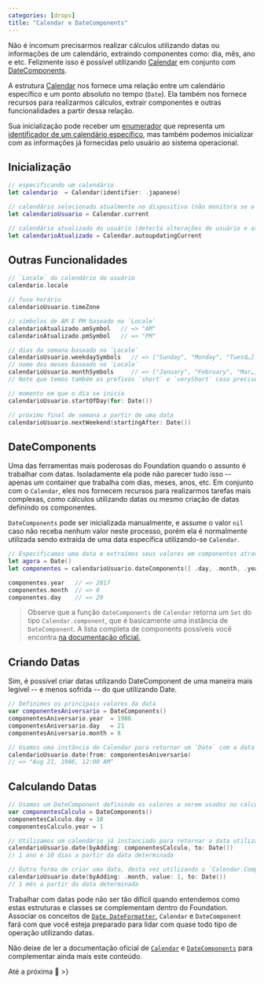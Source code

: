 ```yaml
---
categories: [drops]
title: "Calendar e DateComponents"
---
```


Não é incomum precisarmos realizar cálculos utilizando datas ou informações de um calendário, extraindo componentes como: dia, mês, ano e etc. Felizmente isso é possível utilizando [Calendar][doc-calendar] em conjunto com [DateComponents][doc-datecomponents].

A estrutura [Calendar][doc-calendar] nos fornece uma relação entre um calendário específico e um ponto absoluto no tempo (`Date`). Ela também nos fornece recursos para realizarmos cálculos, extrair componentes e outras funcionalidades a partir dessa relação.

Sua inicialização pode receber um [enumerador][ninhoreference-enum] que representa um [identificador de um calendário específico][doc-calendaridentifier], mas também podemos inicializar com as informações já fornecidas pelo usuário ao sistema operacional.

## Inicialização
```swift
// especificando um calendário
let calendario  = Calendar(identifier: .japanese)

// calendário selecionado atualmente no dispositivo (não monitora se o usuário alterar o calendário)
let calendarioUsuario = Calendar.current

// calendário atualizado do usuário (detecta alterações do usuário e atualiza o calendário)
let calendarioAtualizado = Calendar.autoupdatingCurrent
```

## Outras Funcionalidades
```swift
// `Locale` do calendário do usuário
calendario.locale

// fuso horário
calendarioUsuario.timeZone

// símbolos de AM E PM baseado no `Locale`
calendarioAtualizado.amSymbol   // => "AM"
calendarioAtualizado.pmSymbol   // => "PM"

// dias da semana baseado no `Locale`
calendarioUsuario.weekdaySymbols   // => ["Sunday", "Monday", "Tuesd…]
// nome dos meses baseado no `Locale`
calendarioUsuario.monthSymbols     // => ["January", "February", "Mar…]
// Note que temos também os prefixos `short` e `veryShort` caso precise de abreviações

// momento em que o dia se inicia
calendarioUsuario.startOfDay(for: Date())

// próximo final de semana a partir de uma data
calendarioUsuario.nextWeekend(startingAfter: Date())
```

## DateComponents
Uma das ferramentas mais poderosas do Foundation quando o assunto é trabalhar com datas. Isoladamente ela pode não parecer tudo isso -- apenas um container que trabalha com dias, meses, anos, etc. Em conjunto com o `Calendar`, eles nos fornecem recursos para realizarmos tarefas mais complexas, como cálculos utilizando datas ou mesmo criação de datas definindo os componentes.

`DateComponents` pode ser inicializada manualmente, e assume o valor `nil` caso não receba nenhum valor neste processo, porém ela é normalmente utilizada sendo extraída de uma data específica utilizando-se `Calendar`.
```swift
// Especificamos uma data e extraímos seus valores em componentes através de uma instância de Calendar
let agora = Date()
let componentes = calendarioUsuario.dateComponents([ .day, .month, .year ], from: agora)

componentes.year   // => 2017
componentes.month  // => 8
componentes.day    // => 29
```

> Observe que a função `dateComponents` de `Calendar` retorna um `Set` do tipo `Calendar.component`, que é basicamente uma instância de `DateComponent`. A lista completa de components possíveis você encontra [na documentação oficial.][doc-calendarcomponents]

## Criando Datas
Sim, é possível criar datas utilizando DateComponent de uma maneira mais legível -- e menos sofrida -- do que utilizando Date.
```swift
// Definimos os principais valores da data
var componentesAniversario = DateComponents()
componentesAniversario.year  = 1986
componentesAniversario.day   = 21
componentesAniversario.month = 8

// Usamos uma instância de Calendar para retornar um `Date` com a data definida.
calendarioUsuario.date(from: componentesAniversario)
// => "Aug 21, 1986, 12:00 AM"
```

## Calculando Datas
```swift
// Usamos um DateComponent definindo os valores a serem usados no calculo da data
var componentesCalculo = DateComponents()
componentesCalculo.day = 10
componentesCalculo.year = 1

// Utilizamos um calendário já instanciado para retornar a data utilizando o DateComponent definido
calendarioUsuario.date(byAdding: componentesCalculo, to: Date())
// 1 ano e 10 dias a partir da data determinada

// Outra forma de criar uma data, desta vez utilizando o `Calendar.Component`
calendarioUsuario.date(byAdding: .month, value: 1, to: Date())
// 1 mês a partir da data determinada
```

Trabalhar com datas pode não ser tão difícil quando entendemos como estas estruturas e classes se complementam dentro do Foundation. Associar os conceitos de [`Date`, `DateFormatter`][ninhoreference-date], `Calendar` e `DateComponent` fará com que você esteja preparado para lidar com quase todo tipo de operação utilizando datas.

Não deixe de ler a documentação oficial de [`Calendar`][doc-calendar] e [`DateComponents`][doc-datecomponents] para complementar ainda mais este conteúdo.

Até a próxima 🍻
\>}

[doc-calendar]: https://developer.apple.com/documentation/foundation/calendar
[doc-datecomponents]: https://developer.apple.com/documentation/foundation/datecomponents
[doc-calendaridentifier]: https://developer.apple.com/documentation/foundation/calendar.identifier
[doc-calendarcomponents]: https://developer.apple.com/documentation/foundation/calendar.component
[ninhoreference-enum]: https://ninhodaandorinha.com.br/posts/2017/8/8/enumeradores
[ninhoreference-date]: https://ninhodaandorinha.com.br/posts/2017/7/27/date-e-dateformatter
